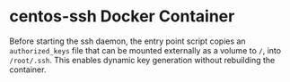 # centos-ssh Docker Container

Before starting the ssh daemon, the entry point script copies an `authorized_keys` file that can be mounted externally as a volume to `/`, into `/root/.ssh`. This enables dynamic key generation without rebuilding the container.


